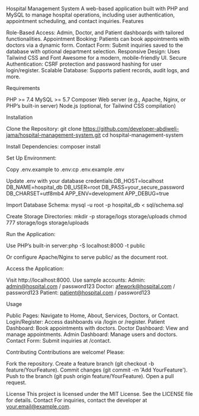Hospital Management System
A web-based application built with PHP and MySQL to manage hospital operations, including user authentication, appointment scheduling, and contact inquiries.
Features

Role-Based Access: Admin, Doctor, and Patient dashboards with tailored functionalities.
Appointment Booking: Patients can book appointments with doctors via a dynamic form.
Contact Form: Submit inquiries saved to the database with optional department selection.
Responsive Design: Uses Tailwind CSS and Font Awesome for a modern, mobile-friendly UI.
Secure Authentication: CSRF protection and password hashing for user login/register.
Scalable Database: Supports patient records, audit logs, and more.

Requirements

PHP >= 7.4
MySQL >= 5.7
Composer
Web server (e.g., Apache, Nginx, or PHP’s built-in server)
Node.js (optional, for Tailwind CSS compilation)

Installation

Clone the Repository:
git clone https://github.com/developer-abdiweli-jama/hospital-management-system.git
cd hospital-management-system


Install Dependencies:
composer install


Set Up Environment:

Copy .env.example to .env:cp .env.example .env


Update .env with your database credentials:DB_HOST=localhost
DB_NAME=hospital_db
DB_USER=root
DB_PASS=your_secure_password
DB_CHARSET=utf8mb4
APP_ENV=development
APP_DEBUG=true




Import Database Schema:
mysql -u root -p hospital_db < sql/schema.sql


Create Storage Directories:
mkdir -p storage/logs storage/uploads
chmod 777 storage/logs storage/uploads


Run the Application:

Use PHP’s built-in server:php -S localhost:8000 -t public


Or configure Apache/Nginx to serve public/ as the document root.


Access the Application:

Visit http://localhost:8000.
Use sample accounts:
Admin: admin@hospital.com / password123
Doctor: afework@hospital.com / password123
Patient: patient@hospital.com / password123





Usage

Public Pages: Navigate to Home, About, Services, Doctors, or Contact.
Login/Register: Access dashboards via /login or /register.
Patient Dashboard: Book appointments with doctors.
Doctor Dashboard: View and manage appointments.
Admin Dashboard: Manage users and doctors.
Contact Form: Submit inquiries at /contact.

Contributing
Contributions are welcome! Please:

Fork the repository.
Create a feature branch (git checkout -b feature/YourFeature).
Commit changes (git commit -m 'Add YourFeature').
Push to the branch (git push origin feature/YourFeature).
Open a pull request.

License
This project is licensed under the MIT License. See the LICENSE file for details.
Contact
For inquiries, contact the developer at your.email@example.com.